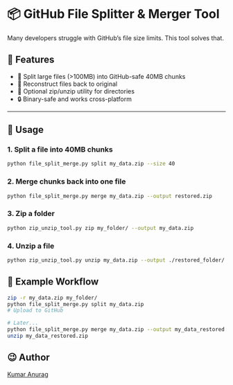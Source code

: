 # 📦 GitHub File Splitter & Merger Tool

Many developers struggle with GitHub’s file size limits. This tool solves that.

## 🚀 Features

- 🔹 Split large files (>100MB) into GitHub-safe 40MB chunks
- 🔹 Reconstruct files back to original
- 🔹 Optional zip/unzip utility for directories
- 🔒 Binary-safe and works cross-platform

---

## 📁 Usage

### 1. Split a file into 40MB chunks
```bash
python file_split_merge.py split my_data.zip --size 40
```

### 2. Merge chunks back into one file
```bash
python file_split_merge.py merge my_data.zip --output restored.zip
```

### 3. Zip a folder 
```bash
python zip_unzip_tool.py zip my_folder/ --output my_data.zip
```

### 4. Unzip a file
```bash
python zip_unzip_tool.py unzip my_data.zip --output ./restored_folder/
```

## 📂 Example Workflow
```bash
zip -r my_data.zip my_folder/
python file_split_merge.py split my_data.zip
# Upload to GitHub

# Later...
python file_split_merge.py merge my_data.zip --output my_data_restored.zip
unzip my_data_restored.zip
```

## 😉 Author
[Kumar Anurag](https://kmranrg.com)
